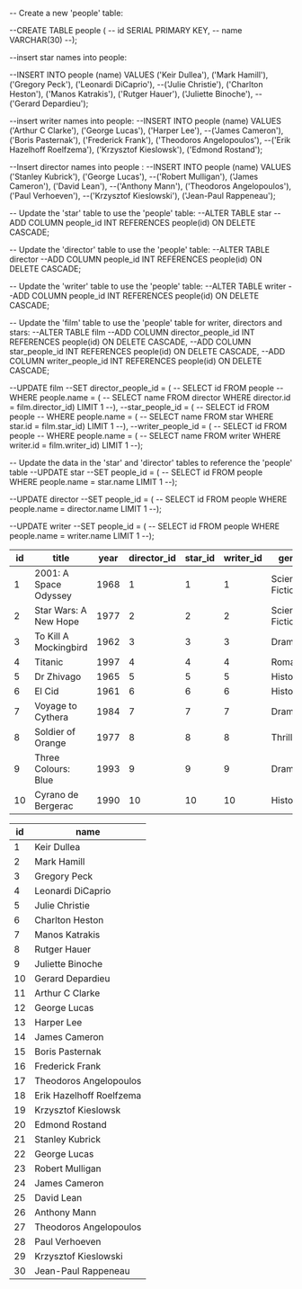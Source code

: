 ﻿
-- Create a new 'people' table:

--CREATE TABLE people (
--    id SERIAL PRIMARY KEY,
--    name VARCHAR(30)
--);


--insert star names into people:

--INSERT INTO people (name) VALUES ('Keir Dullea'), ('Mark Hamill'), ('Gregory Peck'), ('Leonardi DiCaprio'), 
--('Julie Christie'), ('Charlton Heston'), ('Manos Katrakis'), ('Rutger Hauer'), ('Juliette Binoche'), 
--('Gerard Depardieu');

--insert writer names into people:
--INSERT INTO people (name) VALUES ('Arthur C Clarke'), ('George Lucas'), ('Harper Lee'),
--('James Cameron'), ('Boris Pasternak'), ('Frederick Frank'), ('Theodoros Angelopoulos'),
--('Erik Hazelhoff Roelfzema'), ('Krzysztof Kieslowsk'), ('Edmond Rostand');

--Insert director names into people :
--INSERT INTO people (name) VALUES ('Stanley Kubrick'), ('George Lucas'), 
--('Robert Mulligan'), ('James Cameron'), ('David Lean'), 
--('Anthony Mann'), ('Theodoros Angelopoulos'), ('Paul Verhoeven'),
--('Krzysztof Kieslowski'), ('Jean-Paul Rappeneau');


-- Update the 'star' table to use the 'people' table:
--ALTER TABLE star
--ADD COLUMN people_id INT REFERENCES people(id) ON DELETE CASCADE;

-- Update the 'director' table to use the 'people' table:
--ALTER TABLE director
--ADD COLUMN people_id INT REFERENCES people(id) ON DELETE CASCADE;

-- Update the 'writer' table to use the 'people' table:
--ALTER TABLE writer
--ADD COLUMN people_id INT REFERENCES people(id) ON DELETE CASCADE;

-- Update the 'film' table to use the 'people' table for writer, directors and stars:
--ALTER TABLE film
--ADD COLUMN director_people_id INT REFERENCES people(id) ON DELETE CASCADE,
--ADD COLUMN star_people_id INT REFERENCES people(id) ON DELETE CASCADE, 
--ADD COLUMN writer_people_id INT REFERENCES people(id) ON DELETE CASCADE;

--UPDATE film
--SET director_people_id = (
--    SELECT id FROM people
--    WHERE people.name = (
--        SELECT name FROM director WHERE director.id = film.director_id) LIMIT 1
--),
--star_people_id = (
--    SELECT id FROM people
--    WHERE people.name = (
--        SELECT name FROM star WHERE star.id = film.star_id) LIMIT 1
--),
--writer_people_id = (
--    SELECT id FROM people
--    WHERE people.name = (
--        SELECT name FROM writer WHERE writer.id = film.writer_id) LIMIT 1
--);

-- Update the data in the 'star' and 'director' tables to reference the 'people' table
--UPDATE star
--SET people_id = (
--    SELECT id FROM people WHERE people.name = star.name LIMIT 1
--);

--UPDATE director
--SET people_id = (
--    SELECT id FROM people WHERE people.name = director.name LIMIT 1
--);

--UPDATE writer
--SET people_id = (
--    SELECT id FROM people WHERE people.name = writer.name LIMIT 1
--);





| id | title                 | year | director_id | star_id | writer_id | genre           | score | director_people_id | star_people_id | writer_people_id |
| -- | --------------------- | ---- | ----------- | ------- | --------- | --------------- | ----- | ------------------ | -------------- | ---------------- |
| 1  | 2001: A Space Odyssey | 1968 | 1           | 1       | 1         | Science Fiction | 10    | 21                 | 1              | 11               |
| 2  | Star Wars: A New Hope | 1977 | 2           | 2       | 2         | Science Fiction | 7     | 12                 | 2              | 12               |
| 3  | To Kill A Mockingbird | 1962 | 3           | 3       | 3         | Drama           | 10    | 23                 | 3              | 13               |
| 4  | Titanic               | 1997 | 4           | 4       | 4         | Romance         | 5     | 14                 | 4              | 14               |
| 5  | Dr Zhivago            | 1965 | 5           | 5       | 5         | Historical      | 8     | 25                 | 5              | 15               |
| 6  | El Cid                | 1961 | 6           | 6       | 6         | Historical      | 6     | 26                 | 6              | 16               |
| 7  | Voyage to Cythera     | 1984 | 7           | 7       | 7         | Drama           | 8     | 17                 | 7              | 17               |
| 8  | Soldier of Orange     | 1977 | 8           | 8       | 8         | Thriller        | 8     | 28                 | 8              | 18               |
| 9  | Three Colours: Blue   | 1993 | 9           | 9       | 9         | Drama           | 8     | 29                 | 9              | 19               |
| 10 | Cyrano de Bergerac    | 1990 | 10          | 10      | 10        | Historical      | 9     | 30                 | 10             | 20               |





| id | name                     |
| -- | ------------------------ |
| 1  | Keir Dullea              |
| 2  | Mark Hamill              |
| 3  | Gregory Peck             |
| 4  | Leonardi DiCaprio        |
| 5  | Julie Christie           |
| 6  | Charlton Heston          |
| 7  | Manos Katrakis           |
| 8  | Rutger Hauer             |
| 9  | Juliette Binoche         |
| 10 | Gerard Depardieu         |
| 11 | Arthur C Clarke          |
| 12 | George Lucas             |
| 13 | Harper Lee               |
| 14 | James Cameron            |
| 15 | Boris Pasternak          |
| 16 | Frederick Frank          |
| 17 | Theodoros Angelopoulos   |
| 18 | Erik Hazelhoff Roelfzema |
| 19 | Krzysztof Kieslowsk      |
| 20 | Edmond Rostand           |
| 21 | Stanley Kubrick          |
| 22 | George Lucas             |
| 23 | Robert Mulligan          |
| 24 | James Cameron            |
| 25 | David Lean               |
| 26 | Anthony Mann             |
| 27 | Theodoros Angelopoulos   |
| 28 | Paul Verhoeven           |
| 29 | Krzysztof Kieslowski     |
| 30 | Jean-Paul Rappeneau      |